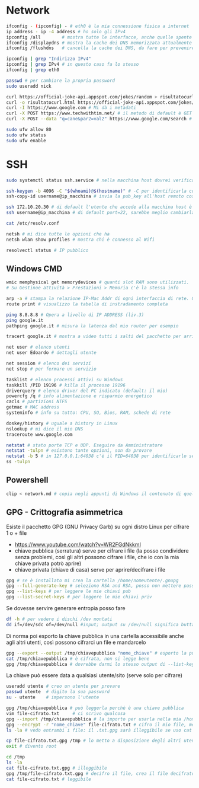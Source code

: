# Network
```bash
ifconfig - (ipconfig) - # eth0 è la mia connessione fisica a internet 
ip address - ip -4 address # ho solo gli IPv4 
ipconfig /all        # mostra tutte le interfacce, anche quelle spente
ifconfig /displaydns # mostra la cache dei DNS memorizzata attualmente sul sistema
ifconfig /flushdns   # cancella la cache dei DNS, da fare per prevenire attacchi cache-poisoning

ipconfig | grep "Indirizzo IPv4"
ipconfig | grep IPv4 # in questo caso fa lo stesso
ifconfig | grep eth0
```

```bash
passwd # per cambiare la propria password
sudo useradd nick

curl https://official-joke-api.appspot.com/jokes/random > risultatocurl.html
curl -o risultatocurl.html https://official-joke-api.appspot.com/jokes/ten # stessa cosa, stampa su un output
curl -I https://www.google.com # Mi dà i metadati
curl -X POST https://www.techwithtim.net/ # il metodo di default è GET
curl -X POST --data "q=cane&par2=val2" https://www.google.com/search # posso passargli dei parametri in POST

sudo ufw allow 80
sudo ufw status
sudo ufw enable
```

# SSH
```bash
sudo systemctl status ssh.service # nella macchina host dovrei verificare che SSH sia attivo

ssh-keygen -b 4096 -C "$(whoami)@$(hostname)" # -C per identificarla con un commento e ci scrivo utente@host
ssh-copy-id username@ip_macchina # invia la pub_key all'host remoto così ci potremo collegare in SSH

ssh 172.10.20.30 # di default l'utente che accede alla macchina host è lo stesso della macchina client
ssh username@ip_macchina # di default port=22, sarebbe meglio cambiarla per la sicurezza
```

```bash
cat /etc/resolv.conf

netsh # mi dice tutte le opzioni che ha
netsh wlan show profiles # mostra chi è connesso al Wifi

resolvectl status # IP pubblico
```

## Windows CMD
```bash
wmic memphysical get memorydevices # quanti slot RAM sono utilizzati. 
# Su Gestinoe attività > Prestazioni > Memoria c'è la stessa info

arp -a # stampa la relazione IP-Mac Addr di ogni interfaccia di rete. Opera a livello di MAC ADDRESS (liv.2)
route print # visualizzo la tabella di instradamento completa 

ping 8.8.8.8 # Opera a livello di IP ADDRESS (liv.3)
ping google.it
pathping google.it # misura la latenza dal mio router per esempio

tracert google.it # mostra a video tutti i salti del pacchetto per arrivare all'host remoto

net user # elenco utenti
net user Edoardo # dettagli utente

net session # elenco dei servizi
net stop # per fermare un servizio
```

```bash
tasklist # elenco processi attivi su Windows
taskkill /PID 19196 # killa il processo 19196
driverquery # elenco driver del PC indicato (default: il mio)
powercfg /q # info alimentazione e risparmio energetico
cacls # partizioni NTFS
getmac # MAC address
systeminfo # info su tutto: CPU, SO, Bios, RAM, schede di rete
```

```bash
doskey/history # uguale a history in Linux
nslookup # mi dice il mio DNS
traceroute www.google.com
```

```bash
netstat # stato porte TCP e UDP. Eseguire da Amministratore
netstat -tulpn # esistono tante opzioni, son da provare
netstat -b 5 # in 127.0.0.1:64038 c'è il PID=64038 per identificarlo se voglio killarlo
ss -tulpn
```


## Powershell
```bash
clip < network.md # copia negli appunti di Windows il contenuto di quel file
```


## GPG - Crittografia asimmetrica 
Esiste il pacchetto GPG (GNU Privacy Garb) su ogni distro Linux per cifrare 1 o + file
- https://www.youtube.com/watch?v=WR2FGdNkkmI
- chiave pubblica (serratura) serve per cifrare i file (la posso condividere senza problemi, così gli altri possono cifrare i file, che io con la mia chiave privata potrò aprire)
- chiave privata (chiave di casa) serve per aprire/decifrare i file
```bash
gpg # se è installato mi crea la cartella /home/nomeutente/.gnupg
gpg --full-generate-key # seleziono RSA and RSA, posso non mettere passphrase
gpg --list-keys # per leggere le mie chiavi pub
gpg --list-secret-keys # per leggere le mie chiavi priv
```
Se dovesse servire generare entropia posso fare
```bash
df -h # per vedere i dischi /dev montati
dd if=/dev/sdc of=/dev/null #input; output su /dev/null significa buttare ciò che gli si copia dentro. E' un trucco, lo usiamo nei cron ad esempio
```
Di norma poi esporto la chiave pubblica in una cartella accessibile anche agli altri utenti, 
così possono cifrarci un file e mandarcelo
```bash
gpg --export --output /tmp/chiavepubblica "nome_chiave" # esporto la pubkey in un file
cat /tmp/chiavepubblica # è cifrata, non si legge bene
gpg /tmp/chiavepubblica # dovrebbe darmi lo stesso output di --list-keys
```

La chiave può essere data a qualsiasi utente/sito (serve solo per cifrare)
```bash
useradd utente # creo un utente per provare
passwd utente  # digito la sua password
su - utente    # impersono l'utente

gpg /tmp/chiavepubblica # può leggerla perchè è una chiave pubblica
vim file-cifrato.txt     # ci scrivo qualcosa
gpg --import /tmp/chiavepubblica # la importo per usarla nella mia /home/utente/.gnupg
gpg --encrypt -r "nome_chiave" file-cifrato.txt # cifro il mio file, me lo crea nella stessa cartella
ls -la # vedo entrambi i file: il .txt.gpg sarà illeggibile se uso cat

cp file-cifrato.txt.gpg /tmp # lo metto a disposizione degli altri utenti
exit # divento root

cd /tmp
ls -la
cat file-cifrato.txt.gpg # illeggibile
gpg /tmp/file-cifrato.txt.gpg # decifro il file, crea il file decifrato
cat file-cifrato.txt # leggibile
```



